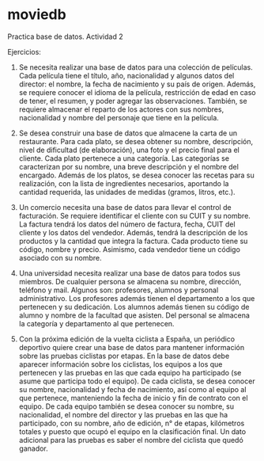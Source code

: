 # moviedb
Practica base de datos. Actividad 2


Ejercicios:

1. Se necesita realizar una base de datos para una colección de películas.
Cada película tiene el título, año, nacionalidad y algunos datos del director: el
nombre, la fecha de nacimiento y su país de origen. Además, se requiere
conocer el idioma de la película, restricción de edad en caso de tener, el
resumen, y poder agregar las observaciones. También, se requiere almacenar
el reparto de los actores con sus nombres, nacionalidad y nombre del
personaje que tiene en la película.


2. Se desea construir una base de datos que almacene la carta de un
restaurante. Para cada plato, se desea obtener su nombre, descripción, nivel
de dificultad (de elaboración), una foto y el precio final para el cliente. Cada
plato pertenece a una categoría. Las categorías se caracterizan por su nombre,
una breve descripción y el nombre del encargado. Además de los platos, se
desea conocer las recetas para su realización, con la lista de ingredientes
necesarios, aportando la cantidad requerida, las unidades de medidas (gramos,
litros, etc.).


3. Un comercio necesita una base de datos para llevar el control de facturación.
Se requiere identificar el cliente con su CUIT y su nombre. La factura tendrá los
datos del número de factura, fecha, CUIT del cliente y los datos del vendedor.
Además, tendrá la descripción de los productos y la cantidad que integra la
factura. Cada producto tiene su código, nombre y precio. Asimismo, cada
vendedor tiene un código asociado con su nombre.


4. Una universidad necesita realizar una base de datos para todos sus
miembros. De cualquier persona se almacena su nombre, dirección, teléfono y
mail. Algunos son: profesores, alumnos y personal administrativo. Los
profesores además tienen el departamento a los que pertenecen y su 
dedicación. Los alumnos además tienen su código de alumno y nombre de la
facultad que asisten. Del personal se almacena la categoría y departamento al
que pertenecen.


5. Con la próxima edición de la vuelta ciclista a España, un periódico deportivo
quiere crear una base de datos para mantener información sobre las pruebas
ciclistas por etapas. En la base de datos debe aparecer información sobre los
ciclistas, los equipos a los que pertenecen y las pruebas en las que cada
equipo ha participado (se asume que participa todo el equipo).
De cada ciclista, se desea conocer su nombre, nacionalidad y fecha de
nacimiento, así como al equipo al que pertenece, manteniendo la fecha de
inicio y fin de contrato con el equipo.
De cada equipo también se desea conocer su nombre, su nacionalidad, el
nombre del director y las pruebas en las que ha participado, con su nombre,
año de edición, n° de etapas, kilómetros totales y puesto que ocupó el equipo
en la clasificación final. Un dato adicional para las pruebas es saber el nombre
del ciclista que quedó ganador.
